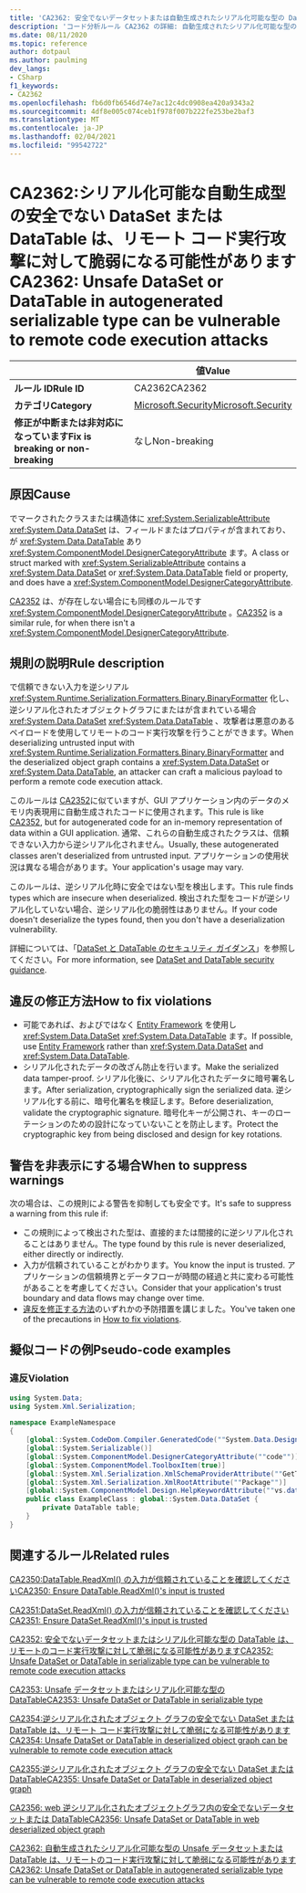 ```yaml
---
title: 'CA2362: 安全でないデータセットまたは自動生成されたシリアル化可能な型の DataTable は、リモートでのコード実行攻撃に対して脆弱になる可能性があります (コード分析)'
description: 'コード分析ルール CA2362 の詳細: 自動生成されたシリアル化可能な型の Unsafe データセットまたは DataTable は、リモートでのコード実行攻撃に対して脆弱になる可能性があります'
ms.date: 08/11/2020
ms.topic: reference
author: dotpaul
ms.author: paulming
dev_langs:
- CSharp
f1_keywords:
- CA2362
ms.openlocfilehash: fb6d0fb6546d74e7ac12c4dc0908ea420a9343a2
ms.sourcegitcommit: 4df8e005c074ceb1f978f007b222fe253be2baf3
ms.translationtype: MT
ms.contentlocale: ja-JP
ms.lasthandoff: 02/04/2021
ms.locfileid: "99542722"
---
```

# <a name="ca2362-unsafe-dataset-or-datatable-in-autogenerated-serializable-type-can-be-vulnerable-to-remote-code-execution-attacks"></a><span data-ttu-id="d795f-103">CA2362:シリアル化可能な自動生成型の安全でない DataSet または DataTable は、リモート コード実行攻撃に対して脆弱になる可能性があります</span><span class="sxs-lookup"><span data-stu-id="d795f-103">CA2362: Unsafe DataSet or DataTable in autogenerated serializable type can be vulnerable to remote code execution attacks</span></span>

| | <span data-ttu-id="d795f-104">値</span><span class="sxs-lookup"><span data-stu-id="d795f-104">Value</span></span> |
|-|-|
| <span data-ttu-id="d795f-105">**ルール ID**</span><span class="sxs-lookup"><span data-stu-id="d795f-105">**Rule ID**</span></span> |<span data-ttu-id="d795f-106">CA2362</span><span class="sxs-lookup"><span data-stu-id="d795f-106">CA2362</span></span>|
| <span data-ttu-id="d795f-107">**カテゴリ**</span><span class="sxs-lookup"><span data-stu-id="d795f-107">**Category**</span></span> |[<span data-ttu-id="d795f-108">Microsoft.Security</span><span class="sxs-lookup"><span data-stu-id="d795f-108">Microsoft.Security</span></span>](security-warnings.md)|
| <span data-ttu-id="d795f-109">**修正が中断または非対応になっています**</span><span class="sxs-lookup"><span data-stu-id="d795f-109">**Fix is breaking or non-breaking**</span></span> |<span data-ttu-id="d795f-110">なし</span><span class="sxs-lookup"><span data-stu-id="d795f-110">Non-breaking</span></span>|

## <a name="cause"></a><span data-ttu-id="d795f-111">原因</span><span class="sxs-lookup"><span data-stu-id="d795f-111">Cause</span></span>

<span data-ttu-id="d795f-112">でマークされたクラスまたは構造体に <xref:System.SerializableAttribute> <xref:System.Data.DataSet> は、フィールドまたはプロパティが含まれており、が <xref:System.Data.DataTable> あり <xref:System.ComponentModel.DesignerCategoryAttribute> ます。</span><span class="sxs-lookup"><span data-stu-id="d795f-112">A class or struct marked with <xref:System.SerializableAttribute> contains a <xref:System.Data.DataSet> or <xref:System.Data.DataTable> field or property, and does have a <xref:System.ComponentModel.DesignerCategoryAttribute>.</span></span>

<span data-ttu-id="d795f-113">[CA2352](ca2352.md) は、が存在しない場合にも同様のルールです <xref:System.ComponentModel.DesignerCategoryAttribute> 。</span><span class="sxs-lookup"><span data-stu-id="d795f-113">[CA2352](ca2352.md) is a similar rule, for when there isn't a <xref:System.ComponentModel.DesignerCategoryAttribute>.</span></span>

## <a name="rule-description"></a><span data-ttu-id="d795f-114">規則の説明</span><span class="sxs-lookup"><span data-stu-id="d795f-114">Rule description</span></span>

<span data-ttu-id="d795f-115">で信頼できない入力を逆シリアル <xref:System.Runtime.Serialization.Formatters.Binary.BinaryFormatter> 化し、逆シリアル化されたオブジェクトグラフにまたはが含まれている場合 <xref:System.Data.DataSet> <xref:System.Data.DataTable> 、攻撃者は悪意のあるペイロードを使用してリモートのコード実行攻撃を行うことができます。</span><span class="sxs-lookup"><span data-stu-id="d795f-115">When deserializing untrusted input with <xref:System.Runtime.Serialization.Formatters.Binary.BinaryFormatter> and the deserialized object graph contains a <xref:System.Data.DataSet> or <xref:System.Data.DataTable>, an attacker can craft a malicious payload to perform a remote code execution attack.</span></span>

<span data-ttu-id="d795f-116">このルールは [CA2352](ca2352.md)に似ていますが、GUI アプリケーション内のデータのメモリ内表現用に自動生成されたコードに使用されます。</span><span class="sxs-lookup"><span data-stu-id="d795f-116">This rule is like [CA2352](ca2352.md), but for autogenerated code for an in-memory representation of data within a GUI application.</span></span> <span data-ttu-id="d795f-117">通常、これらの自動生成されたクラスは、信頼できない入力から逆シリアル化されません。</span><span class="sxs-lookup"><span data-stu-id="d795f-117">Usually, these autogenerated classes aren't deserialized from untrusted input.</span></span> <span data-ttu-id="d795f-118">アプリケーションの使用状況は異なる場合があります。</span><span class="sxs-lookup"><span data-stu-id="d795f-118">Your application's usage may vary.</span></span>

<span data-ttu-id="d795f-119">このルールは、逆シリアル化時に安全ではない型を検出します。</span><span class="sxs-lookup"><span data-stu-id="d795f-119">This rule finds types which are insecure when deserialized.</span></span> <span data-ttu-id="d795f-120">検出された型をコードが逆シリアル化していない場合、逆シリアル化の脆弱性はありません。</span><span class="sxs-lookup"><span data-stu-id="d795f-120">If your code doesn't deserialize the types found, then you don't have a deserialization vulnerability.</span></span>

<span data-ttu-id="d795f-121">詳細については、「[DataSet と DataTable のセキュリティ ガイダンス](../../../framework/data/adonet/dataset-datatable-dataview/security-guidance.md)」を参照してください。</span><span class="sxs-lookup"><span data-stu-id="d795f-121">For more information, see [DataSet and DataTable security guidance](../../../framework/data/adonet/dataset-datatable-dataview/security-guidance.md).</span></span>

## <a name="how-to-fix-violations"></a><span data-ttu-id="d795f-122">違反の修正方法</span><span class="sxs-lookup"><span data-stu-id="d795f-122">How to fix violations</span></span>

- <span data-ttu-id="d795f-123">可能であれば、およびではなく [Entity Framework](/ef/) を使用し <xref:System.Data.DataSet> <xref:System.Data.DataTable> ます。</span><span class="sxs-lookup"><span data-stu-id="d795f-123">If possible, use [Entity Framework](/ef/) rather than <xref:System.Data.DataSet> and <xref:System.Data.DataTable>.</span></span>
- <span data-ttu-id="d795f-124">シリアル化されたデータの改ざん防止を行います。</span><span class="sxs-lookup"><span data-stu-id="d795f-124">Make the serialized data tamper-proof.</span></span> <span data-ttu-id="d795f-125">シリアル化後に、シリアル化されたデータに暗号署名します。</span><span class="sxs-lookup"><span data-stu-id="d795f-125">After serialization, cryptographically sign the serialized data.</span></span> <span data-ttu-id="d795f-126">逆シリアル化する前に、暗号化署名を検証します。</span><span class="sxs-lookup"><span data-stu-id="d795f-126">Before deserialization, validate the cryptographic signature.</span></span> <span data-ttu-id="d795f-127">暗号化キーが公開され、キーのローテーションのための設計になっていないことを防止します。</span><span class="sxs-lookup"><span data-stu-id="d795f-127">Protect the cryptographic key from being disclosed and design for key rotations.</span></span>

## <a name="when-to-suppress-warnings"></a><span data-ttu-id="d795f-128">警告を非表示にする場合</span><span class="sxs-lookup"><span data-stu-id="d795f-128">When to suppress warnings</span></span>

<span data-ttu-id="d795f-129">次の場合は、この規則による警告を抑制しても安全です。</span><span class="sxs-lookup"><span data-stu-id="d795f-129">It's safe to suppress a warning from this rule if:</span></span>

- <span data-ttu-id="d795f-130">この規則によって検出された型は、直接的または間接的に逆シリアル化されることはありません。</span><span class="sxs-lookup"><span data-stu-id="d795f-130">The type found by this rule is never deserialized, either directly or indirectly.</span></span>
- <span data-ttu-id="d795f-131">入力が信頼されていることがわかります。</span><span class="sxs-lookup"><span data-stu-id="d795f-131">You know the input is trusted.</span></span> <span data-ttu-id="d795f-132">アプリケーションの信頼境界とデータフローが時間の経過と共に変わる可能性があることを考慮してください。</span><span class="sxs-lookup"><span data-stu-id="d795f-132">Consider that your application's trust boundary and data flows may change over time.</span></span>
- <span data-ttu-id="d795f-133">[違反を修正する方法](#how-to-fix-violations)のいずれかの予防措置を講じました。</span><span class="sxs-lookup"><span data-stu-id="d795f-133">You've taken one of the precautions in [How to fix violations](#how-to-fix-violations).</span></span>

## <a name="pseudo-code-examples"></a><span data-ttu-id="d795f-134">擬似コードの例</span><span class="sxs-lookup"><span data-stu-id="d795f-134">Pseudo-code examples</span></span>

### <a name="violation"></a><span data-ttu-id="d795f-135">違反</span><span class="sxs-lookup"><span data-stu-id="d795f-135">Violation</span></span>

```csharp
using System.Data;
using System.Xml.Serialization;

namespace ExampleNamespace
{
    [global::System.CodeDom.Compiler.GeneratedCode(""System.Data.Design.TypedDataSetGenerator"", ""2.0.0.0"")]
    [global::System.Serializable()]
    [global::System.ComponentModel.DesignerCategoryAttribute(""code"")]
    [global::System.ComponentModel.ToolboxItem(true)]
    [global::System.Xml.Serialization.XmlSchemaProviderAttribute(""GetTypedDataSetSchema"")]
    [global::System.Xml.Serialization.XmlRootAttribute(""Package"")]
    [global::System.ComponentModel.Design.HelpKeywordAttribute(""vs.data.DataSet"")]
    public class ExampleClass : global::System.Data.DataSet {
        private DataTable table;
    }
}
```

## <a name="related-rules"></a><span data-ttu-id="d795f-136">関連するルール</span><span class="sxs-lookup"><span data-stu-id="d795f-136">Related rules</span></span>

[<span data-ttu-id="d795f-137">CA2350:DataTable.ReadXml() の入力が信頼されていることを確認してください</span><span class="sxs-lookup"><span data-stu-id="d795f-137">CA2350: Ensure DataTable.ReadXml()'s input is trusted</span></span>](ca2350.md)

[<span data-ttu-id="d795f-138">CA2351:DataSet.ReadXml() の入力が信頼されていることを確認してください</span><span class="sxs-lookup"><span data-stu-id="d795f-138">CA2351: Ensure DataSet.ReadXml()'s input is trusted</span></span>](ca2351.md)

[<span data-ttu-id="d795f-139">CA2352: 安全でないデータセットまたはシリアル化可能な型の DataTable は、リモートのコード実行攻撃に対して脆弱になる可能性があります</span><span class="sxs-lookup"><span data-stu-id="d795f-139">CA2352: Unsafe DataSet or DataTable in serializable type can be vulnerable to remote code execution attacks</span></span>](ca2352.md)

[<span data-ttu-id="d795f-140">CA2353: Unsafe データセットまたはシリアル化可能な型の DataTable</span><span class="sxs-lookup"><span data-stu-id="d795f-140">CA2353: Unsafe DataSet or DataTable in serializable type</span></span>](ca2353.md)

[<span data-ttu-id="d795f-141">CA2354:逆シリアル化されたオブジェクト グラフの安全でない DataSet または DataTable は、リモート コード実行攻撃に対して脆弱になる可能性があります</span><span class="sxs-lookup"><span data-stu-id="d795f-141">CA2354: Unsafe DataSet or DataTable in deserialized object graph can be vulnerable to remote code execution attack</span></span>](ca2354.md)

[<span data-ttu-id="d795f-142">CA2355:逆シリアル化されたオブジェクト グラフの安全でない DataSet または DataTable</span><span class="sxs-lookup"><span data-stu-id="d795f-142">CA2355: Unsafe DataSet or DataTable in deserialized object graph</span></span>](ca2355.md)

[<span data-ttu-id="d795f-143">CA2356: web 逆シリアル化されたオブジェクトグラフ内の安全でないデータセットまたは DataTable</span><span class="sxs-lookup"><span data-stu-id="d795f-143">CA2356: Unsafe DataSet or DataTable in web deserialized object graph</span></span>](ca2356.md)

[<span data-ttu-id="d795f-144">CA2362: 自動生成されたシリアル化可能な型の Unsafe データセットまたは DataTable は、リモートのコード実行攻撃に対して脆弱になる可能性があります</span><span class="sxs-lookup"><span data-stu-id="d795f-144">CA2362: Unsafe DataSet or DataTable in autogenerated serializable type can be vulnerable to remote code execution attacks</span></span>](ca2362.md)
